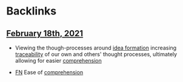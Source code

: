 
# Backlinks
## [February 18th, 2021](<February 18th, 2021.md>)
- Viewing the though-processes around [idea formation](<idea formation.md>) increasing  [traceability](<traceability.md>) of our own and others' thought processes, ultimately allowing for easier [comprehension](<comprehension.md>)

- [FN](<FN.md>) Ease of [comprehension](<comprehension.md>)

